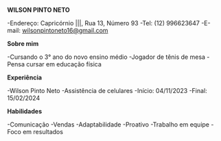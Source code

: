 **WILSON PINTO NETO**

-Endereço: Capricórnio |||, Rua 13, Número 93
-Tel: (12) 996623647
-E-mail: wilsonpintoneto16@gmail.com

**Sobre mim**

-Cursando o 3° ano do novo ensino médio 
-Jogador de tênis de mesa 
-Pensa cursar em educação física 

**Experiência**

-Wilson Pinto Neto 
-Assistência de celulares
-Início: 04/11/2023 
-Final: 15/02/2024

**Habilidades**

-Comunicação
-Vendas
-Adaptabilidade 
-Proativo 
-Trabalho em equipe
-Foco em resultados 


